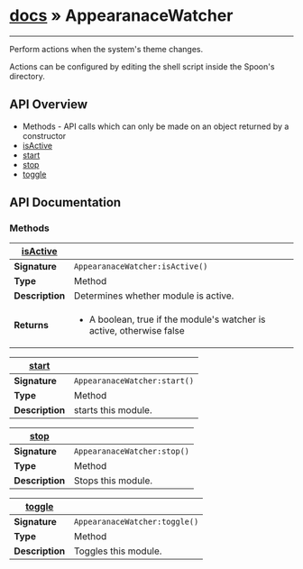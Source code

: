 # [docs](index.md) » AppearanaceWatcher
---

Perform actions when the system's theme changes.

Actions can be configured by editing the shell script inside the Spoon's directory.

## API Overview
* Methods - API calls which can only be made on an object returned by a constructor
 * [isActive](#isActive)
 * [start](#start)
 * [stop](#stop)
 * [toggle](#toggle)

## API Documentation

### Methods

| [isActive](#isActive)         |                                                                                     |
| --------------------------------------------|-------------------------------------------------------------------------------------|
| **Signature**                               | `AppearanaceWatcher:isActive()`                                                                    |
| **Type**                                    | Method                                                                     |
| **Description**                             | Determines whether module is active.                                                                     |
| **Returns**                                 | <ul><li>A boolean, true if the module's watcher is active, otherwise false</li></ul>          |

| [start](#start)         |                                                                                     |
| --------------------------------------------|-------------------------------------------------------------------------------------|
| **Signature**                               | `AppearanaceWatcher:start()`                                                                    |
| **Type**                                    | Method                                                                     |
| **Description**                             | starts this module.                                                                     |

| [stop](#stop)         |                                                                                     |
| --------------------------------------------|-------------------------------------------------------------------------------------|
| **Signature**                               | `AppearanaceWatcher:stop()`                                                                    |
| **Type**                                    | Method                                                                     |
| **Description**                             | Stops this module.                                                                     |

| [toggle](#toggle)         |                                                                                     |
| --------------------------------------------|-------------------------------------------------------------------------------------|
| **Signature**                               | `AppearanaceWatcher:toggle()`                                                                    |
| **Type**                                    | Method                                                                     |
| **Description**                             | Toggles this module.                                                                     |

